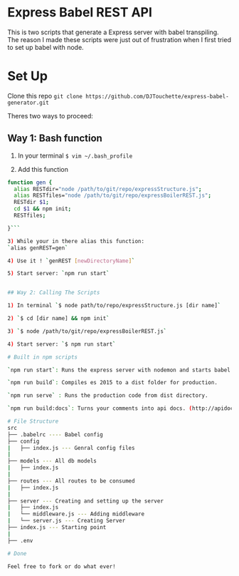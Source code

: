 # Express Babel REST API

This is two scripts that generate a Express server with babel transpiling.
The reason I made these scripts were just out of frustration when I first tried to set up babel with node.


# Set Up

Clone this repo `git clone https://github.com/DJTouchette/express-babel-generator.git`

Theres two ways to proceed:

## Way 1: Bash function

1) In your terminal `$ vim ~/.bash_profile`

2) Add this function
```bash
function gen {
  alias RESTdir="node /path/to/git/repo/expressStructure.js";
  alias RESTfiles="node /path/to/git/repo/expressBoilerREST.js";
  RESTdir $1;
  cd $1 && npm init;
  RESTfiles;

}```

3) While your in there alias this function:
`alias genREST=gen`

4) Use it ! `genREST [newDirectoryName]`

5) Start server: `npm run start`


## Way 2: Calling The Scripts

1) In terminal `$ node path/to/repo/expressStructure.js [dir name]`

2) `$ cd [dir name] && npm init`

3) `$ node /path/to/git/repo/expressBoilerREST.js`

4) Start server: `$ npm run start`

# Built in npm scripts

`npm run start`: Runs the express server with nodemon and starts babel.

`npm run build`: Compiles es 2015 to a dist folder for production.

`npm run serve` : Runs the production code from dist directory.

`npm run build:docs`: Turns your comments into api docs. (http://apidocjs.com/)

# File Structure
src
├── .babelrc ---- Babel config
├── config
|   ├── index.js --- Genral config files
|   
├── models --- All db models
|   ├── index.js
|
├── routes --- All routes to be consumed
|   ├── index.js
|
├── server --- Creating and setting up the server
|   ├── index.js
|   └── middleware.js --- Adding middleware
|   └── server.js --- Creating Server
├── index.js --- Starting point
|
├── .env

# Done

Feel free to fork or do what ever!

